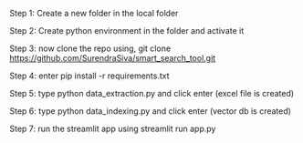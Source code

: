 Step 1: Create a new folder in the local folder

Step 2: Create python environment in the folder and activate it

Step 3: now clone the repo using, git clone https://github.com/SurendraSiva/smart_search_tool.git

Step 4: enter pip install -r requirements.txt

Step 5: type python data_extraction.py and click enter (excel file is created)

Step 6: type python data_indexing.py and click enter (vector db is created)

Step 7: run the streamlit app using streamlit run app.py
